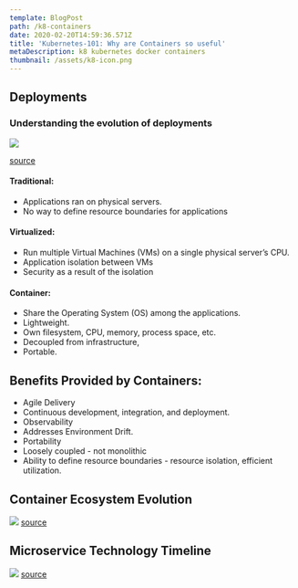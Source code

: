 ```yaml
---
template: BlogPost
path: /k8-containers
date: 2020-02-20T14:59:36.571Z
title: 'Kubernetes-101: Why are Containers so useful'
metaDescription: k8 kubernetes docker containers
thumbnail: /assets/k8-icon.png
---
```

## Deployments

### Understanding the evolution of deployments

![](kubernetes-101/tree/master/k8-containers/FD50498D-7532-40C6-88B7-AEAEC029F394%205.png)

<img src="https://github.com/hugomatus/kubernetes-101/tree/master/k8-containers/FD50498D-7532-40C6-88B7-AEAEC029F394%205.png"
     alt=""
     style="float: left; margin-right: 10px;" />

[source](https://kubernetes.io)

#### Traditional:
* Applications ran on physical servers. 
* No way to define resource boundaries for applications

#### Virtualized:
* Run multiple Virtual Machines (VMs) on a single physical server’s CPU. 
* Application isolation between VMs
* Security as a result of the isolation

#### Container: 
* Share the Operating System (OS) among the applications. 
* Lightweight. 
* Own filesystem, CPU, memory, process space, etc. 
* Decoupled from infrastructure, 
* Portable.

## Benefits Provided by Containers:
* Agile Delivery
* Continuous development, integration, and deployment.
* Observability
* Addresses Environment Drift.
* Portability
* Loosely coupled - not monolithic
* Ability to define resource boundaries - resource isolation, efficient utilization.


## Container Ecosystem Evolution

![](k8-containers/A74FCFD0-2451-4C87-AD10-3239C7E28D59%205.png)
[source](https://www.opcito.com/)


## Microservice Technology Timeline

![](k8-containers/5C428D20-1824-45D3-8C6C-68EEB75F88A3%205.png)
[source](https://www.researchgate.net/figure/A-microservice-technologies-timeline_fig1_324959590)




